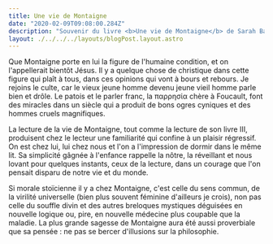 ```yaml
---
title: Une vie de Montaigne
date: "2020-02-09T09:08:00.284Z"
description: "Souvenir du livre <b>Une vie de Montaigne</b> de Sarah Bakewell"
layout: ./../../../layouts/blogPost.layout.astro
---
```


Que Montaigne porte en lui la figure de l'humaine condition, et on l'appellerait bientôt Jésus. Il y a quelque chose de christique dans cette figure qui plaît à tous, dans ces opinions qui vont à bours et rebours. Je rejoins le culte, car le vieux jeune homme devenu jeune vieil homme parle bien et drôle. Le patois et le parler franc, la παρρησία chère à Foucault, font des miracles dans un siècle qui a produit de bons ogres cyniques et des hommes cruels magnifiques.

La lecture de la vie de Montaigne, tout comme la lecture de son livre III, produisent chez le lecteur une familiarité qui confine à un plaisir régressif. On est chez lui, lui chez nous et l'on a l'impression de dormir dans le même lit. Sa simplicité gâgnée à l'enfance rappelle la nôtre, la réveillant et nous lovant pour quelques instants, ceux de la lecture, dans un courage que l'on pensait disparu de notre vie et du monde.

Si morale stoïcienne il y a chez Montaigne, c'est celle du sens commun, de la virilité universelle (bien plus souvent féminine d'ailleurs je crois), non pas celle du souffle divin et des autres breloques mystiques déguisées en nouvelle logique ou, pire, en nouvelle médecine plus coupable que la maladie. La plus grande sagesse de Montaigne aura été aussi proverbiale que sa pensée : ne pas se bercer d'illusions sur la philosophie.
